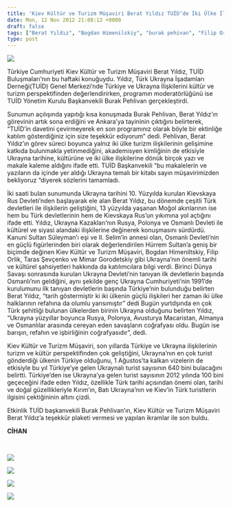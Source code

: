 ```yaml
---
title: 'Kiev Kültür ve Turizm Müşaviri Berat Yıldız TUİD’de İki Ülke İlişkileri’ni değerlendirdi'
date: Mon, 12 Nov 2012 21:08:12 +0000
draft: false
tags: ["Berat Yıldız", "Bogdan Himenilskiy", "burak pehivan", "Filip Orlik", "Gorodetskiy", "Hürrem Sultan", "Taras Şevçenko", "TUİD", "TUİD (Türk Ukrayna İşadamları Derneği)", "TUİD Buluşmaları", "Ukrayna Türk Şehitlikleri", "Ukrayna Türkiye Turizm İlişkileri"]
type: post
---
```


![](https://lh5.googleusercontent.com/-qYe8-D1tMlQ/UKFqz7qVLZI/AAAAAAAACuE/XpqhWFSXwh8/s946/photo.jpg)

Türkiye Cumhuriyeti Kiev Kültür ve Turizm Müşaviri Berat Yıldız, TUİD Buluşmaları’nın bu haftaki konuğuydu. Yıldız, Türk Ukrayna İşadamları Derneği(TUİD) Genel Merkezi’nde Türkiye ve Ukrayna İlişkilerini kültür ve turizm perspektifinden değerlendirirken, programın moderatörlüğünü ise TUİD Yönetim Kurulu Başkanvekili Burak Pehlivan gerçekleştirdi.

Sunumun açılışında yapıtığı kısa konuşmada Burak Pehlivan, Berat Yıldız’ın görevinin artık sona erdiğini ve Ankara’ya tayininin çıktığını belirterek, “TUİD’in davetini çevirmeyerek en son programınız olarak böyle bir ektinliğe katılım gösterdiğiniz için size teşekkür ediyorum” dedi. Pehlivan, Berat Yıldız’ın görev süreci boyunca yalnız iki ülke turizm ilişkilerinin gelişimine katkıda bulunmakla yetinmediğini, akademisyen kimliğinin de etkisiyle Ukrayna tarihine, kültürüne ve iki ülke ilişkilerine dönük birçok yazı ve makale kaleme aldığını ifade etti. TUİD Başkanvekili “bu makalelerin ve yazıların da içinde yer aldığı Ukrayna temalı bir kitabı sayın müşavirimizden bekliyoruz “diyerek sözlerini tamamladı.

İki saati bulan sunumunda Ukrayna tarihini 10. Yüzyılda kurulan Kievskaya Rus Devleti’nden başlayarak ele alan Berat Yıldız, bu dönemde çeşitli Türk devletleri ile ilişkilerin geliştiğini, 13 yüzyılda yaşanan Moğol akınlarının ise hem bu Türk devletlerinin hem de Kievskaya Rus’un yıkımına yol açtığını ifade etti. Yıldız, Ukrayna Kazakları’nın Rusya, Polonya ve Osmanlı Devleti ile kültürel ve siyasi alandaki ilişkilerine değinerek konuşmasını sürdürdü. Kanuni Sultan Süleyman’ı eşi ve II. Selim’in annesi olan, Osmanlı Devleti’nin en güçlü figürlerinden biri olarak değerlendirilen Hürrem Sultan’a geniş bir biçimde değinen Kiev Kültür ve Turizm Müşaviri, Bogdan Himeniltskiy, Filip Orlik, Taras Şevçenko ve Mimar Gorodetskiy gibi Ukrayna’nın önemli tarihi ve kültürel şahsiyetleri hakkında da katılımcılara bilgi verdi. Birinci Dünya Savaşı sonrasında kurulan Ukrayna Devleti’nin tanıyan ilk devletlerin başında Osmanlı’nın geldiğini, aynı şekilde genç Ukrayna Cumhuriyeti’nin 1991’de kurulumunu ilk tanıyan devletlerin başında Türkiye’nin bulunduğu belirten Berat Yıldız, “tarih göstermiştir ki iki ülkenin güçlü ilişkileri her zaman iki ülke halklarının refahına da olumlu yansımıştır” dedi Bugün yurtdşında en çok Türk şehitliği bulunan ülkelerden birinin Ukrayna olduğunu belirten Yıldız, “Ukrayna yüzyıllar boyunca Rusya, Polonya, Avusturya Macaristan, Almanya ve Osmanlılar arasında cereyan eden savaşların coğrafyası oldu. Bugün ise barışın, refahın ve işbirliğinin coğrafyasıdır”, dedi.

Kiev Kültür ve Turizm Müşaviri, son yıllarda Türkiye ve Ukrayna ilişkilerinin turizm ve kültür perspektifinden çok geliştiğini, Ukrayna’nın en çok turist gönderdiği ülkenin Türkiye olduğunu, 1 Ağustos’ta kalkan vizelerin de etkisiyle bu yıl Türkiye’ye gelen Ukraynalı turist sayısının 640 bini bulacağını belirtti. Türkiye’den ise Ukrayna’ya gelen turist sayısının 2012 yılında 100 bini geçeceğini ifade eden Yıldız, özellikle Türk tarihi açısından önemi olan, tarihi ve doğal güzellikleriyle Kırım’ın, Batı Ukrayna’nın ve Kiev’in Türk turistlerin ilgisini çektiğininin altını çizdi.

Etkinlik TUİD başkanvekili Burak Pehlivan’ın, Kiev Kültür ve Turizm Müşaviri Berat Yıldız’a teşekkür plaketi vermesi ve yapılan ikramlar ile son buldu.

**CİHAN**

 

![](https://lh3.googleusercontent.com/-5soVT13NljM/UJ93rVQwx0I/AAAAAAAACqw/yF8lrsId9Fg/s758/DSCF3349.JPG)

![](https://lh5.googleusercontent.com/-IxDauK6MNwk/UJ93qCVzP5I/AAAAAAAACqk/I1Ty-ZmVyps/s758/DSCF3342.JPG)

![](https://lh3.googleusercontent.com/-Jui6Ba3A254/UJ93qJD1ctI/AAAAAAAACqg/F8PD_PXj-fM/s758/DSCF3334.JPG)

![](https://lh6.googleusercontent.com/-6kvQT13k-pY/UJ93p0El4yI/AAAAAAAACqY/7zsqc-6Kafg/s758/DSCF3328.JPG)